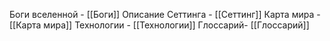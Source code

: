 Боги вселенной - [[Боги]]
Описание Сеттинга - [[Сеттинг]]
Карта мира - [[Карта мира]]
Технологии - [[Технологии]]
Глоссарий- [[Глоссарий]]
